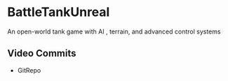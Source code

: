 # BattleTankUnreal
An open-world tank game with AI , terrain, and advanced control systems

## Video Commits
 * GitRepo
